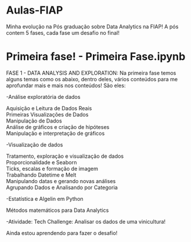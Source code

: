 # Aulas-FIAP
Minha evolução na Pós graduação sobre Data Analytics na FIAP! A pós contem 5 fases, cada fase um desafio no final!

# Primeira fase! - Primeira Fase.ipynb
FASE 1 - DATA ANALYSIS AND EXPLORATION:
Na primeira fase temos alguns temas como os abaixo, dentro deles, vários conteúdos para me aprofundar mais e mais nos conteúdos! São eles:

-Análise exploratória de dados 
  
  Aquisição e Leitura de Dados Reais    	   
  Primeiras Visualizações de Dados    	   
  Manipulação de Dados    	   
  Análise de gráficos e criação de hipóteses    	   
  Manipulação e interpretação de gráficos   
  
-Visualização de dados 
  
  Tratamento, exploração e visualização de dados    	   
  Proporcionalidade e Seaborn    	   
  Ticks, escalas e formação de imagem    	   
  Trabalhando Datetime e Melt    	   
  Manipulando datas e gerando novas análises    	   
  Agrupando Dados e Analisando por Categoria 
  
-Estatística e Algelin em Python 

  Métodos matemáticos para Data Analytics 
  
-Atividade: Tech Challenge: Analisar os dados de uma vinicultura!  

  Ainda estou aprendendo para fazer o desafio!


